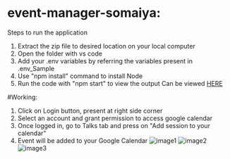 # event-manager-somaiya:
 
 Steps to run the application
 1. Extract the zip file to desired location on your local computer
 2. Open the folder with vs code
 3. Add your .env variables by referring the variables present in .env_Sample
 4. Use "npm install" command to install Node
 5. Run the code with "npm start" to view the output
 Can be viewed [HERE](https://geletinousamigo.github.io/event-manager-somaiya)
 
 #Working:
 
 1. Click on Login button, present at right side corner 
 2. Select an account and grant permission to access google calendar 
 3. Once logged in, go to Talks tab and press on "Add session to your calendar" 
 4. Event will be added to your Google Calendar 
 ![image1](https://github.com/Geletinousamigo/event-manager-somaiya/tree/master/src/images/Picture1.png) 
 ![image2](https://github.com/Geletinousamigo/event-manager-somaiya/tree/master/src/images/Picture2.png)
 ![image3](https://github.com/Geletinousamigo/event-manager-somaiya/tree/master/src/images/Picture3.png) 
